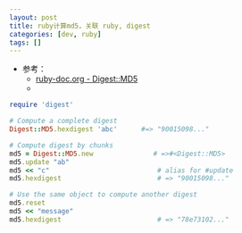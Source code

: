 ```yaml
---
layout: post
title: ruby计算md5，关联 ruby, digest
categories: [dev, ruby]
tags: []
---
```


* 参考： 
  * [ruby-doc.org - Digest::MD5](https://ruby-doc.org/stdlib-2.4.0/libdoc/digest/rdoc/Digest/MD5.html)
  * []()


~~~ruby
require 'digest'

# Compute a complete digest
Digest::MD5.hexdigest 'abc'      #=> "90015098..."

# Compute digest by chunks
md5 = Digest::MD5.new               # =>#<Digest::MD5>
md5.update "ab"
md5 << "c"                           # alias for #update
md5.hexdigest                        # => "90015098..."

# Use the same object to compute another digest
md5.reset
md5 << "message"
md5.hexdigest                        # => "78e73102..."
~~~




